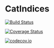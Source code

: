 # CatIndices

[![Build Status](https://travis-ci.org/timholy/CatIndices.jl.svg?branch=master)](https://travis-ci.org/timholy/CatIndices.jl)

[![Coverage Status](https://coveralls.io/repos/timholy/CatIndices.jl/badge.svg?branch=master&service=github)](https://coveralls.io/github/timholy/CatIndices.jl?branch=master)

[![codecov.io](http://codecov.io/github/timholy/CatIndices.jl/coverage.svg?branch=master)](http://codecov.io/github/timholy/CatIndices.jl?branch=master)
